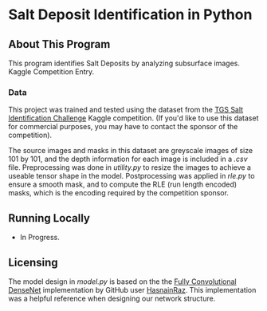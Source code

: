 Salt Deposit Identification in Python
==================

## About This Program

This program identifies Salt Deposits by analyzing subsurface images. Kaggle Competition Entry.

### Data

This project was trained and tested using the dataset from the [TGS Salt Identification Challenge](https://www.kaggle.com/c/tgs-salt-identification-challenge) Kaggle competition. (If you'd like to use this dataset for commercial purposes, you may have to contact the sponsor of the competition).

The source images and masks in this dataset are greyscale images of size 101 by 101, and the depth information for each image is included in a _.csv_ file. Preprocessing was done in _utility.py_ to resize the images to achieve a useable tensor shape in the model. Postprocessing was applied in _rle.py_ to ensure a smooth mask, and to compute the RLE (run length encoded) masks, which is the encoding required by the competition sponsor.

## Running Locally

- In Progress.

## Licensing

The model design in _model.py_ is based on the the [Fully Convolutional DenseNet](https://github.com/HasnainRaz/FC-DenseNet-TensorFlow) implementation by GitHub user [HasnainRaz](https://github.com/HasnainRaz). This implementation was a helpful reference when designing our network structure.
